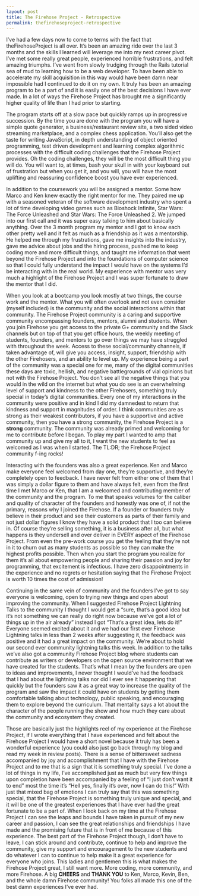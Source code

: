 ```yaml
---
layout: post
title: The Firehose Project - Retrospective
permalink: thefirehoseproject-retrospective
---
```




I’ve had a few days now to come to terms with the fact that theFirehoseProject is all over. It’s been an amazing ride over the last 3 months and the skills I learned will leverage me into my next career pivot. I’ve met some really great people, experienced horrible frustrations, and felt amazing triumphs. I’ve went from slowly trudging through the Rails tutorial sea of mud to learning how to be a web developer. To have been able to accelerate my skill acquisition in this way would have been damn near impossible had I continued to do it on my own. It truly has been an amazing program to be a part of and it is easily one of the best decisions I have ever made. In a lot of ways the Firehose Project has brought me a significantly higher quality of life than I had prior to starting.

The program starts off at a slow pace but quickly ramps up in progressive succession. By the time you are done with the program you will have a simple quote generator, a business/restaurant review site, a two sided video streaming marketplace, and a complex chess application. You’ll also get the taste for writing JavaScript, in depth understanding of object oriented programming, test driven development and learning complex algorithmic processes with the difficult coding challenges that the Firehose Project provides. Oh the coding challenges, they will be the most difficult thing you will do. You will want to, at times, bash your skull in with your keyboard out of frustration but when you get it, and you will, you will have the most uplifting and reassuring confidence boost you have ever experienced.

In addition to the coursework you will be assigned a mentor. Some how Marco and Ken knew exactly the right mentor for me. They paired me up with a seasoned veteran of the software development industry who spent a lot of time developing video games such as Bioshock Infinite, Star Wars: The Force Unleashed and Star Wars: The Force Unleashed 2. We jumped into our first call and it was super easy talking to him about basically anything. Over the 3 month program my mentor and I got to know each other pretty well and it felt as much as a friendship as it was a mentorship. He helped me through my frustrations, gave me insights into the industry, gave me advice about jobs and the hiring process, pushed me to keep coding more and more difficult things, and taught me information that went beyond the Firehose Project and into the foundations of computer science so that I could fully understand the impact I would have on the systems I’d be interacting with in the real world. My experience with mentor was very much a highlight of the Firehose Project and I was super fortunate to draw the mentor that I did.

When you look at a bootcamp you look mostly at two things, the course work and the mentor. What you will often overlook and not even consider (myself included) is the community and the social interactions within that community. The Firehose Project community is a caring and supportive community encompassing founders, mentors, alumni and students. When you join Firehose you get access to the private G+ community and the Slack channels but on top of that you get office hours, the weekly meeting of students, founders, and mentors to go over things we may have struggled with throughout the week. Access to these social/community channels, if taken advantage of, will give you access, insight, support, friendship with the other Firehosers, and an ability to level up. My experience being a part of the community was a special one for me, many of the digital communities these days are toxic, hellish, and negative battlegrounds of vial opinions but not with the Firehose Project. You don’t see all the negative things that you would in the wild on the internet but what you do see is an overwhelming level of support and kindness to the other Firehosers, something truly special in today’s digital communities. Every one of my interactions in the community were positive and in kind I did my damnedest to return that kindness and support in magnitudes of order. I think communities are as strong as their weakest contributors, if you have a supportive and active community, then you have a strong community, the Firehose Project is a **strong** community. The community was already primed and welcoming for me to contribute before I began. To play my part I wanted to amp that community up and give my all to it, I want the new students to feel as welcomed as I was when I started. The TL:DR; the Firehose Project community f-ing rocks!

Interacting with the founders was also a great experience. Ken and Marco make everyone feel welcomed from day one, they’re supportive, and they’re completely open to feedback. I have never felt from either one of them that I was simply a dollar figure to them and have always felt, even from the first time I met Marco or Ken, that I am a welcomed and contributing member of the community and the program. To me that speaks volumes for the caliber and quality of character of the founders and honestly was one of, if not the primary, reasons why I joined the Firehose. If a founder or founders truly believe in their product and see their customers as parts of their family and not just dollar figures I know they have a solid product that I too can believe in. Of course they’re selling something, it is a business after all, but what happens is they undersell and over deliver in EVERY aspect of the Firehose Project. From even the pre-work course you get the feeling that they’re not in it to churn out as many students as possible so they can make the highest profits possible. Then when you start the program you realize for them it’s all about empowering people and sharing their passion and joy for programming, that excitement is infectious. I have zero disappointments in the experience and no regrets or hesitation saying that the Firehose Project is worth 10 times the cost of admission!

Continuing in the same vein of community and the founders I’ve got to say everyone is welcoming, open to trying new things and open about improving the community. When I suggested Firehose Project Lightning Talks to the community I thought I would get a “sure, that’s a good idea but it’s not something we can really do right now because we’ve got a lot of things up in the air already” instead I got “That’s a great idea, lets do it!” Everyone seemed excited about it and we had our first ever Firehose Lightning talks in less than 2 weeks after suggesting it, the feedback was positive and it had a great impact on the community. We’re about to hold our second ever community lightning talks this week. In addition to the talks we’ve also got a community Firehose Project blog where students can contribute as writers or developers on the open source environment that we have created for the students. That’s what I mean by the founders are open to ideas and improvements, I never thought I would’ve had the feedback that I had about the lightning talks nor did I ever see it happening that quickly but the founders saw it as a great way to increase the quality of the program and saw the impact it could have on students by getting them comfortable talking about technology, public speaking, and encouraging them to explore beyond the curriculum. That mentality says a lot about the character of the people running the show and how much they care about the community and ecosystem they created.

Those are basically just the highlights reel of my experience at the Firehose Project, if I wrote everything that I have experienced and felt about the Firehose Project I would have a short novel because it truly has been a wonderful experience (you could also just go back through my blog and read my week in review posts). There is a sense of bittersweet sadness accompanied by joy and accomplishment that I have with the Firehose Project and to me that is a sign that it is something truly special. I’ve done a lot of things in my life, I’ve accomplished just as much but very few things upon completion have been accompanied by a feeling of “I just don’t want it to end” most the time it’s “Hell yes, finally it’s over, now I can do this!” With just that mixed bag of emotions I can truly say that this was something special, that the Firehose Project is something truly unique and special, and it will be one of the greatest experiences that I have ever had the great fortunate to be a part of. When I look back on my time at the Firehose Project I can see the leaps and bounds I have taken in pursuit of my new career and passion, I can see the great relationships and friendships I have made and the promising future that is in front of me because of this experience. The best part of the Firehose Project though, I don’t have to leave, I can stick around and contribute, continue to help and improve the community, give my support and encouragement to the new students and do whatever I can to continue to help make it a great experience for everyone who joins. This ladies and gentlemen this is what makes the Firehose Project great, I still want more. More coding, more community, and more Firehose. A big **CHEERS** and **THANK YOU** to Ken, Marco, Kevin, Ben, and the whole damn Firehose community! You folks all made this one of the best damn experiences I’ve ever had.
